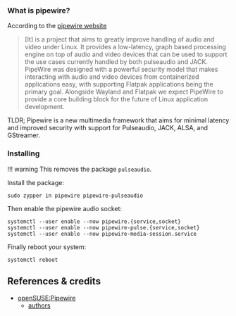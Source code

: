 ### What is pipewire?

According to the [pipewire website](https://pipewire.org/)

> [It] is a project that aims to greatly improve handling of audio and video under Linux. It provides a low-latency, graph based processing engine on top of audio and video devices that can be used to support the use cases currently handled by both pulseaudio and JACK. PipeWire was designed with a powerful security model that makes interacting with audio and video devices from containerized applications easy, with supporting Flatpak applications being the primary goal. Alongside Wayland and Flatpak we expect PipeWire to provide a core building block for the future of Linux application development.

TLDR; Pipewire is a new multimedia framework that aims for minimal latency and improved security with support for Pulseaudio, JACK, ALSA, and GStreamer.

### Installing

!!! warning 
	This removes the package `pulseaudio`.

Install the package:

```
sudo zypper in pipewire pipewire-pulseaudio
```

Then enable the pipewire audio socket:

```
systemctl --user enable --now pipewire.{service,socket}
systemctl --user enable --now pipewire-pulse.{service,socket}
systemctl --user enable --now pipewire-media-session.service
```

Finally reboot your system:

```
systemctl reboot
```

## References & credits
- [openSUSE:Pipewire](https://en.opensuse.org/openSUSE:Pipewire)
    - [authors](https://en.opensuse.org/index.php?title=openSUSE:Pipewire&action=history)